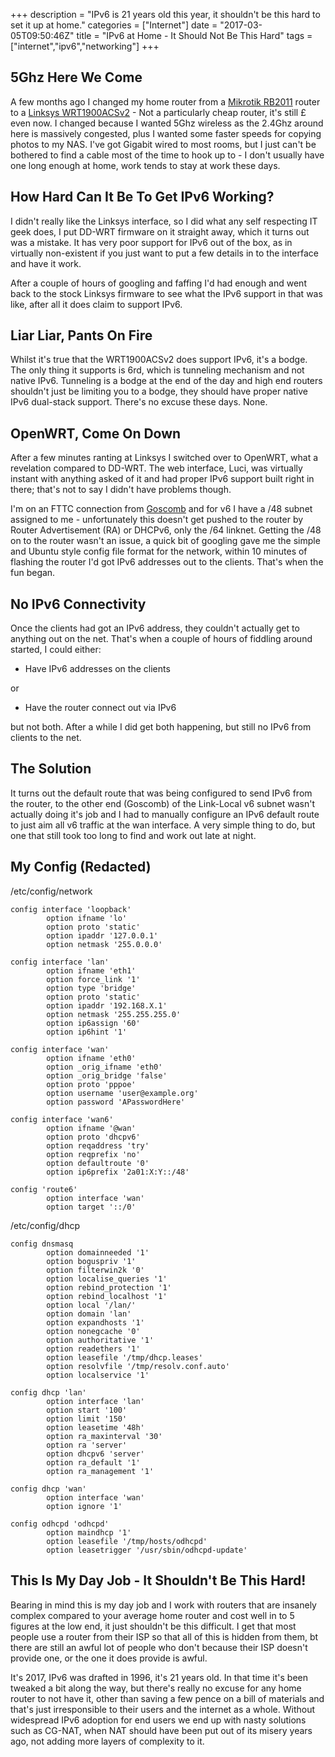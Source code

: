 +++
description = "IPv6 is 21 years old this year, it shouldn't be this hard to set it up at home."
categories = ["Internet"]
date = "2017-03-05T09:50:46Z"
title = "IPv6 at Home - It Should Not Be This Hard"
tags = ["internet","ipv6","networking"]
+++

## 5Ghz Here We Come

A few months ago I changed my home router from a [Mikrotik RB2011](https://www.amazon.co.uk/gp/product/B00I4QFQDI/ref=as_li_tl?ie=UTF8&camp=1634&creative=6738&creativeASIN=B00I4QFQDI&linkCode=as2&tag=karlaustincom-21) router to a [Linksys WRT1900ACSv2](https://www.amazon.co.uk/gp/product/B01562PSIU/ref=as_li_tl?ie=UTF8&camp=1634&creative=6738&creativeASIN=B01562PSIU&linkCode=as2&tag=karlaustincom-21) - Not a particularly cheap router, it's still &pound; even now.  I changed because I wanted 5Ghz wireless as the 2.4Ghz around here is massively congested, plus I wanted some faster speeds for copying photos to my NAS.  I've got Gigabit wired to most rooms, but I just can't be bothered to find a cable most of the time to hook up to - I don't usually have one long enough at home, work tends to stay at work these days.

## How Hard Can It Be To Get IPv6 Working?

I didn't really like the Linksys interface, so I did what any self respecting IT geek does, I put DD-WRT firmware on it straight away, which it turns out was a mistake.  It has very poor support for IPv6 out of the box, as in virtually non-existent if you just want to put a few details in to the interface and have it work.

After a couple of hours of googling and faffing I'd had enough and went back to the stock Linksys firmware to see what the IPv6 support in that was like, after all it does claim to support IPv6.

## Liar Liar, Pants On Fire

Whilst it's true that the WRT1900ACSv2 does support IPv6, it's a bodge.  The only thing it supports is 6rd, which is tunneling mechanism and not native IPv6.  Tunneling is a bodge at the end of the day and high end routers shouldn't just be limiting you to a bodge, they should have proper native IPv6 dual-stack support.  There's no excuse these days. None.

## OpenWRT, Come On Down

After a few minutes ranting at Linksys I switched over to OpenWRT, what a revelation compared to DD-WRT.  The web interface, Luci, was virtually instant with anything asked of it and had proper IPv6 support built right in there; that's not to say I didn't have problems though.

I'm on an FTTC connection from [Goscomb](http://goscomb.net) and for v6 I have a /48 subnet assigned to me - unfortunately this doesn't get pushed to the router by Router Advertisement (RA) or DHCPv6, only the /64 linknet.  Getting the /48 on to the router wasn't an issue, a quick bit of googling gave me the simple and Ubuntu style config file format for the network, within 10 minutes of flashing the router I'd got IPv6 addresses out to the clients.  That's when the fun began.

## No IPv6 Connectivity

Once the clients had got an IPv6 address, they couldn't actually get to anything out on the net.  That's when a couple of hours of fiddling around started, I could either:

* Have IPv6 addresses on the clients

or

* Have the router connect out via IPv6

but not both.  After a while I did get both happening, but still no IPv6 from clients to the net.

## The Solution

It turns out the default route that was being configured to send IPv6 from the router, to the other end (Goscomb) of the Link-Local v6 subnet wasn't actually doing it's job and I had to manually configure an IPv6 default route to just aim all v6 traffic at the wan interface.  A very simple thing to do, but one that still took too long to find and work out late at night.

## My Config (Redacted)

/etc/config/network
~~~~
config interface 'loopback'
        option ifname 'lo'
        option proto 'static'
        option ipaddr '127.0.0.1'
        option netmask '255.0.0.0'

config interface 'lan'
        option ifname 'eth1'
        option force_link '1'
        option type 'bridge'
        option proto 'static'
        option ipaddr '192.168.X.1'
        option netmask '255.255.255.0'
        option ip6assign '60'
        option ip6hint '1'

config interface 'wan'
        option ifname 'eth0'
        option _orig_ifname 'eth0'
        option _orig_bridge 'false'
        option proto 'pppoe'
        option username 'user@example.org'
        option password 'APasswordHere'

config interface 'wan6'
        option ifname '@wan'
        option proto 'dhcpv6'
        option reqaddress 'try'
        option reqprefix 'no'
        option defaultroute '0'
        option ip6prefix '2a01:X:Y::/48'

config 'route6'
        option interface 'wan'
        option target '::/0'
~~~~

/etc/config/dhcp
~~~~
config dnsmasq
        option domainneeded '1'
        option boguspriv '1'
        option filterwin2k '0'
        option localise_queries '1'
        option rebind_protection '1'
        option rebind_localhost '1'
        option local '/lan/'
        option domain 'lan'
        option expandhosts '1'
        option nonegcache '0'
        option authoritative '1'
        option readethers '1'
        option leasefile '/tmp/dhcp.leases'
        option resolvfile '/tmp/resolv.conf.auto'
        option localservice '1'

config dhcp 'lan'
        option interface 'lan'
        option start '100'
        option limit '150'
        option leasetime '48h'
        option ra_maxinterval '30'
        option ra 'server'
        option dhcpv6 'server'
        option ra_default '1'
        option ra_management '1'

config dhcp 'wan'
        option interface 'wan'
        option ignore '1'

config odhcpd 'odhcpd'
        option maindhcp '1'
        option leasefile '/tmp/hosts/odhcpd'
        option leasetrigger '/usr/sbin/odhcpd-update'
~~~~


## This Is My Day Job - It Shouldn't Be This Hard!

Bearing in mind this is my day job and I work with routers that are insanely complex compared to your average home router and cost well in to 5 figures at the low end, it just shouldn't be this difficult.  I get that most people use a router from their ISP so that all of this is hidden from them, bt there are still an awful lot of people who don't because their ISP doesn't provide one, or the one it does provide is awful.

It's 2017, IPv6 was drafted in 1996, it's 21 years old.  In that time it's been tweaked a bit along the way, but there's really no excuse for any home router to not have it, other than saving a few pence on a bill of materials and that's just irresponsible to their users and the internet as a whole.  Without widespread IPv6 adoption for end users we end up with nasty solutions such as CG-NAT, when NAT should have been put out of its misery years ago, not adding more layers of complexity to it.

